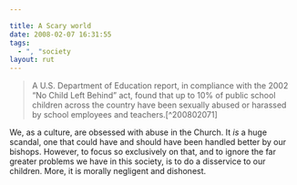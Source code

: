 ```yaml
---

title: A Scary world
date: 2008-02-07 16:31:55
tags:
  - ", "society
layout: rut
---
```


<blockquote markdown="1">A U.S. Department of Education report, in compliance with the 2002 “No Child Left Behind” act, found that up to 10% of public school children across the country have been sexually abused or harassed by school employees and teachers.[^200802071]</blockquote>

We, as a culture, are obsessed with abuse in the Church.  It *is* a huge scandal, one that could have and should have been handled better by our bishops.  However, to focus so exclusively on that, and to ignore the far greater problems we have in this society, is to do a disservice to our children.  More, it is morally negligent and dishonest. 

[^200802071]: Mr. Wayne Laugesen.  "Public School Cover-Up"  National Catholic Register.  February 10-16, 2008 Issue.  viewed 2008-02-07. <http://ncregister.com/site/article/7970> registration might be required.

